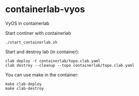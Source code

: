 # containerlab-vyos
VyOS in containerlab

Start continer with containerlab
```
./start_containerlab.sh
```

Start and destroy lab (in container):
```
clab deploy -t containerlab/topo.clab.yaml
clab destroy --cleanup --topo containerlab/topo.clab.yaml
```

You can use make in the container:
```
make clab-deploy
make clab-destroy
```